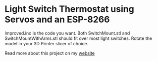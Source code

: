 # Light Switch Thermostat using Servos and an ESP-8266

Improved.ino is the code you want. Both SwitchMount.stl and SwitchMountWithArms.stl should fit over most light switches. Rotate the model in your 3D Printer slicer of choice.

Read more about this project on my [website](https://collindewey.net/articles/light-switch-thermostat/)
